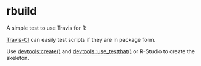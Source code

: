 # rbuild
A simple test to use Travis for R

[Travis-CI](https://travis-ci.org) can easily test scripts if they are in package form.

Use [devtools:create()](http://r-pkgs.had.co.nz/description.html) and [devtools::use_testthat()](http://r-pkgs.had.co.nz/tests.html) or R-Studio to create the skeleton.

